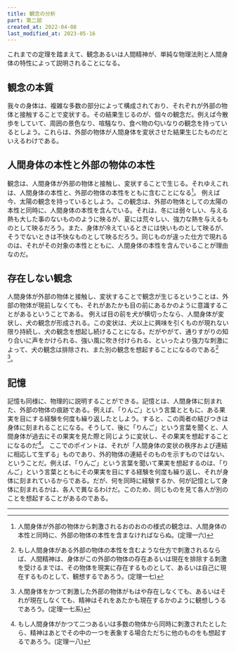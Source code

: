 ```yaml
---
title: 観念の分析
part: 第二部
created_at: 2022-04-08
last_modified_at: 2023-05-16
---
```


これまでの定理を踏まえて、観念あるいは人間精神が、単純な物理法則と人間身体の特性によって説明されることになる。

## 観念の本質

我々の身体は、複雑な多数の部分によって構成されており、それぞれが外部の物体と接触することで変状する。その結果生じるのが、個々の観念だ。例えば今散歩をしていて、周囲の景色なり、喧騒なり、食べ物の匂いなりの観念を持っているとしよう。これらは、外部の物体が人間身体を変状させた結果生じたものだといえるわけである。

## 人間身体の本性と外部の物体の本性

観念は、人間身体が外部の物体と接触し、変状することで生じる。それゆえこれは、人間身体の本性と、外部の物体の本性をともに含むことになる[^ref1]。
例えば今、太陽の観念を持っているとしよう。この観念は、外部の物体としての太陽の本性と同時に、人間身体の本性を含んでいる。それは、冬には弱々しい、与える熱も大した事のないもののように映るが、夏には荒々しい、強力な熱を与えるものとして映るだろう。また、身体が冷えているときには快いものとして映るが、そうでないときは不快なものとして映るだろう。同じものが違った仕方で現れるのは、それがその対象の本性とともに、人間身体の本性を含んでいることが理由なのだ。

[^ref1]:人間身体が外部の物体から刺激されるおのおのの様式の観念は、人間身体の本性と同時に、外部の物体の本性を含まなければならぬ。(定理一六)

## 存在しない観念

人間身体が外部の物体と接触し、変状することで観念が生じるということは、外部の物体が現前しなくても、それがあたかも目の前にあるかのように意識することがあるということである。
例えば目の前を犬が横切ったなら、人間身体が変状し、犬の観念が形成される。この変状は、犬以上に興味を引くものが現れない限り持続し、犬の観念を想起し続けることになる。だがやがて、通りすがりの知り合いに声をかけられる、強い風に吹き付けられる、といったより強力な刺激によって、犬の観念は排除され、また別の観念を想起することになるのである[^ref2] [^ref3]。

[^ref2]:もし人間身体がある外部の物体の本性を含むような仕方で刺激されるならば、人間精神は、身体がこの外部の物体の存在あるいは現在を排除する刺激を受けるまでは、その物体を現実に存在するものとして、あるいは自己に現在するものとして、観想するであろう。(定理一七)

[^ref3]:人間身体をかつて刺激した外部の物体がもはや存在しなくても、あるいはそれが現在しなくても、精神はそれをあたかも現在するかのように観想しうるであろう。(定理一七系)

## 記憶

記憶も同様に、物理的に説明することができる。記憶とは、人間身体に刻まれた、外部の物体の痕跡である。例えば、「りんご」という言葉とともに、ある果実を目にする経験を何度も繰り返したとしよう。すると、この両者の結びつきは身体に刻まれることになる。そうして、後に「りんご」という言葉を聞くと、人間身体が過去にその果実を見た際と同じように変状し、その果実を想起することになるのだ[^ref4]。
ここでのポイントは、それが「人間身体の変状の秩序および連結に相応して生ずる」ものであり、外的物体の連結そのものを示すものではない、ということだ。例えば、「りんご」という言葉を聞いて果実を想起するのは、「りんご」という言葉とともにその果実を目にする経験を何度も繰り返し、それが身体に刻まれているからである。だが、何を同時に経験するか、何が記憶として身体に刻まれるかは、各人で異なるわけだ。このため、同じものを見て各人が別のことを想起することがあるのである。

[^ref4]:もし人間身体がかつて二つあるいは多数の物体から同時に刺激されたとしたら、精神はあとでその中の一つを表象する場合ただちに他のものをも想起するであろう。(定理一八)

---

